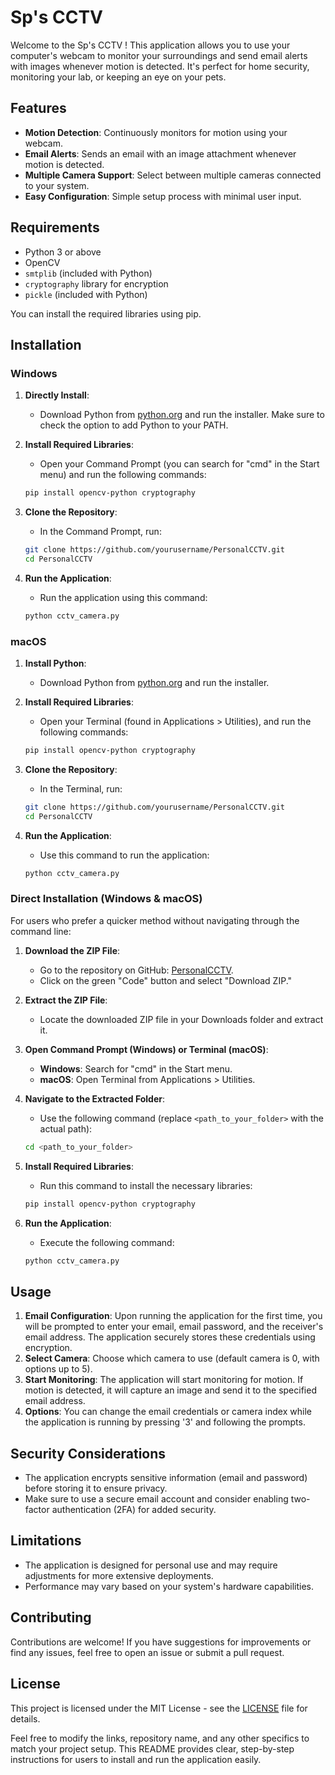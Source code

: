 # Sp's CCTV

Welcome to the Sp's CCTV ! This application allows you to use your computer's webcam to monitor your surroundings and send email alerts with images whenever motion is detected. It's perfect for home security, monitoring your lab, or keeping an eye on your pets.

## Features

- **Motion Detection**: Continuously monitors for motion using your webcam.
- **Email Alerts**: Sends an email with an image attachment whenever motion is detected.
- **Multiple Camera Support**: Select between multiple cameras connected to your system.
- **Easy Configuration**: Simple setup process with minimal user input.

## Requirements

- Python 3 or above
- OpenCV
- `smtplib` (included with Python)
- `cryptography` library for encryption
- `pickle` (included with Python)

You can install the required libraries using pip.

## Installation

### Windows

1. **Directly Install**:
   - Download Python from [python.org](https://www.python.org/downloads/) and run the installer. Make sure to check the option to add Python to your PATH.

2. **Install Required Libraries**:
   - Open your Command Prompt (you can search for "cmd" in the Start menu) and run the following commands:
   ```bash
   pip install opencv-python cryptography
   ```

3. **Clone the Repository**:
   - In the Command Prompt, run:
   ```bash
   git clone https://github.com/yourusername/PersonalCCTV.git
   cd PersonalCCTV
   ```

4. **Run the Application**:
   - Run the application using this command:
   ```bash
   python cctv_camera.py
   ```

### macOS

1. **Install Python**:
   - Download Python from [python.org](https://www.python.org/downloads/) and run the installer.

2. **Install Required Libraries**:
   - Open your Terminal (found in Applications > Utilities), and run the following commands:
   ```bash
   pip install opencv-python cryptography
   ```

3. **Clone the Repository**:
   - In the Terminal, run:
   ```bash
   git clone https://github.com/yourusername/PersonalCCTV.git
   cd PersonalCCTV
   ```

4. **Run the Application**:
   - Use this command to run the application:
   ```bash
   python cctv_camera.py
   ```

### Direct Installation (Windows & macOS)

For users who prefer a quicker method without navigating through the command line:

1. **Download the ZIP File**:
   - Go to the repository on GitHub: [PersonalCCTV](https://github.com/yourusername/PersonalCCTV).
   - Click on the green "Code" button and select "Download ZIP."

2. **Extract the ZIP File**:
   - Locate the downloaded ZIP file in your Downloads folder and extract it.

3. **Open Command Prompt (Windows) or Terminal (macOS)**:
   - **Windows**: Search for "cmd" in the Start menu.
   - **macOS**: Open Terminal from Applications > Utilities.

4. **Navigate to the Extracted Folder**:
   - Use the following command (replace `<path_to_your_folder>` with the actual path):
   ```bash
   cd <path_to_your_folder>
   ```

5. **Install Required Libraries**:
   - Run this command to install the necessary libraries:
   ```bash
   pip install opencv-python cryptography
   ```

6. **Run the Application**:
   - Execute the following command:
   ```bash
   python cctv_camera.py
   ```

## Usage

1. **Email Configuration**: Upon running the application for the first time, you will be prompted to enter your email, email password, and the receiver's email address. The application securely stores these credentials using encryption.
2. **Select Camera**: Choose which camera to use (default camera is 0, with options up to 5).
3. **Start Monitoring**: The application will start monitoring for motion. If motion is detected, it will capture an image and send it to the specified email address.
4. **Options**: You can change the email credentials or camera index while the application is running by pressing '3' and following the prompts.

## Security Considerations

- The application encrypts sensitive information (email and password) before storing it to ensure privacy.
- Make sure to use a secure email account and consider enabling two-factor authentication (2FA) for added security.

## Limitations

- The application is designed for personal use and may require adjustments for more extensive deployments.
- Performance may vary based on your system's hardware capabilities.

## Contributing

Contributions are welcome! If you have suggestions for improvements or find any issues, feel free to open an issue or submit a pull request.

## License

This project is licensed under the MIT License - see the [LICENSE](LICENSE) file for details.

Feel free to modify the links, repository name, and any other specifics to match your project setup. This README provides clear, step-by-step instructions for users to install and run the application easily.
